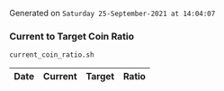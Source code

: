 Generated on `Saturday 25-September-2021 at 14:04:07`

### Current to Target Coin Ratio
`current_coin_ratio.sh`

Date|Current|Target|Ratio
---|---|---|---
